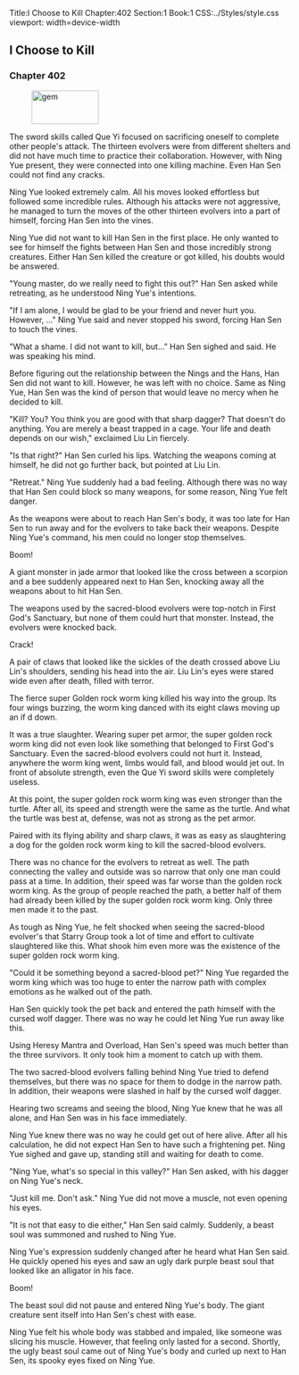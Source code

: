 Title:I Choose to Kill 
Chapter:402 
Section:1 
Book:1 
CSS:../Styles/style.css 
viewport: width=device-width
  
## I Choose to Kill
### Chapter 402
  
<figure>
	<img src="../Images/gem.gif" alt="gem" id="gem" width="120" height="60" />
</figure>
  

  
The sword skills called Que Yi focused on sacrificing oneself to complete other people's attack. The thirteen evolvers were from different shelters and did not have much time to practice their collaboration. However, with Ning Yue present, they were connected into one killing machine. Even Han Sen could not find any cracks.

Ning Yue looked extremely calm. All his moves looked effortless but followed some incredible rules. Although his attacks were not aggressive, he managed to turn the moves of the other thirteen evolvers into a part of himself, forcing Han Sen into the vines.

Ning Yue did not want to kill Han Sen in the first place. He only wanted to see for himself the fights between Han Sen and those incredibly strong creatures. Either Han Sen killed the creature or got killed, his doubts would be answered.

"Young master, do we really need to fight this out?" Han Sen asked while retreating, as he understood Ning Yue's intentions.

"If I am alone, I would be glad to be your friend and never hurt you. However, …" Ning Yue said and never stopped his sword, forcing Han Sen to touch the vines.

"What a shame. I did not want to kill, but…" Han Sen sighed and said. He was speaking his mind.

Before figuring out the relationship between the Nings and the Hans, Han Sen did not want to kill. However, he was left with no choice. Same as Ning Yue, Han Sen was the kind of person that would leave no mercy when he decided to kill.

"Kill? You? You think you are good with that sharp dagger? That doesn't do anything. You are merely a beast trapped in a cage. Your life and death depends on our wish," exclaimed Liu Lin fiercely.

"Is that right?" Han Sen curled his lips. Watching the weapons coming at himself, he did not go further back, but pointed at Liu Lin.

"Retreat." Ning Yue suddenly had a bad feeling. Although there was no way that Han Sen could block so many weapons, for some reason, Ning Yue felt danger.

As the weapons were about to reach Han Sen's body, it was too late for Han Sen to run away and for the evolvers to take back their weapons. Despite Ning Yue's command, his men could no longer stop themselves.

Boom!

A giant monster in jade armor that looked like the cross between a scorpion and a bee suddenly appeared next to Han Sen, knocking away all the weapons about to hit Han Sen.

The weapons used by the sacred-blood evolvers were top-notch in First God's Sanctuary, but none of them could hurt that monster. Instead, the evolvers were knocked back.

Crack!

A pair of claws that looked like the sickles of the death crossed above Liu Lin's shoulders, sending his head into the air. Liu Lin's eyes were stared wide even after death, filled with terror.

The fierce super Golden rock worm king killed his way into the group. Its four wings buzzing, the worm king danced with its eight claws moving up an if d down.

It was a true slaughter. Wearing super pet armor, the super golden rock worm king did not even look like something that belonged to First God's Sanctuary. Even the sacred-blood evolvers could not hurt it. Instead, anywhere the worm king went, limbs would fall, and blood would jet out. In front of absolute strength, even the Que Yi sword skills were completely useless.

At this point, the super golden rock worm king was even stronger than the turtle. After all, its speed and strength were the same as the turtle. And what the turtle was best at, defense, was not as strong as the pet armor.

Paired with its flying ability and sharp claws, it was as easy as slaughtering a dog for the golden rock worm king to kill the sacred-blood evolvers.

There was no chance for the evolvers to retreat as well. The path connecting the valley and outside was so narrow that only one man could pass at a time. In addition, their speed was far worse than the golden rock worm king. As the group of people reached the path, a better half of them had already been killed by the super golden rock worm king. Only three men made it to the past.

As tough as Ning Yue, he felt shocked when seeing the sacred-blood evolver's that Starry Group took a lot of time and effort to cultivate slaughtered like this. What shook him even more was the existence of the super golden rock worm king.

"Could it be something beyond a sacred-blood pet?" Ning Yue regarded the worm king which was too huge to enter the narrow path with complex emotions as he walked out of the path.

Han Sen quickly took the pet back and entered the path himself with the cursed wolf dagger. There was no way he could let Ning Yue run away like this.

Using Heresy Mantra and Overload, Han Sen's speed was much better than the three survivors. It only took him a moment to catch up with them.

The two sacred-blood evolvers falling behind Ning Yue tried to defend themselves, but there was no space for them to dodge in the narrow path. In addition, their weapons were slashed in half by the cursed wolf dagger.

Hearing two screams and seeing the blood, Ning Yue knew that he was all alone, and Han Sen was in his face immediately.

Ning Yue knew there was no way he could get out of here alive. After all his calculation, he did not expect Han Sen to have such a frightening pet. Ning Yue sighed and gave up, standing still and waiting for death to come.

"Ning Yue, what's so special in this valley?" Han Sen asked, with his dagger on Ning Yue's neck.

"Just kill me. Don't ask." Ning Yue did not move a muscle, not even opening his eyes.

"It is not that easy to die either," Han Sen said calmly. Suddenly, a beast soul was summoned and rushed to Ning Yue.

Ning Yue's expression suddenly changed after he heard what Han Sen said. He quickly opened his eyes and saw an ugly dark purple beast soul that looked like an alligator in his face.

Boom!

The beast soul did not pause and entered Ning Yue's body. The giant creature sent itself into Han Sen's chest with ease.

Ning Yue felt his whole body was stabbed and impaled, like someone was slicing his muscle. However, that feeling only lasted for a second. Shortly, the ugly beast soul came out of Ning Yue's body and curled up next to Han Sen, its spooky eyes fixed on Ning Yue.